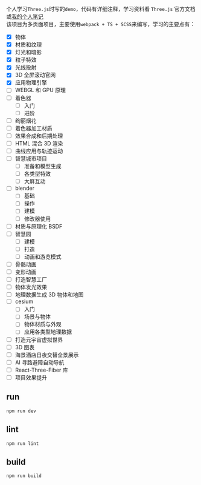 个人学习`Three.js`时写的`demo`，代码有详细注释，学习资料看 `Three.js` 官方文档或[我的个人笔记](https://emiliazhen.github.io/blog/canvas/threejs.html)  
该项目为多页面项目，主要使用`webpack + TS + SCSS`来编写，学习的主要点有：

- [x] 物体
- [x] 材质和纹理
- [x] 灯光和暗影
- [x] 粒子特效
- [x] 光线投射
- [x] 3D 全屏滚动官网
- [x] 应用物理引擎
- [ ] WEBGL 和 GPU 原理
- [ ] 着色器
  - [ ] 入门
  - [ ] 进阶
- [ ] 绚丽烟花
- [ ] 着色器加工材质
- [ ] 效果合成和后期处理
- [ ] HTML 混合 3D 渲染
- [ ] 曲线应用与轨迹运动
- [ ] 智慧城市项目
  - [ ] 准备和模型生成
  - [ ] 各类型特效
  - [ ] 大屏互动
- [ ] blender
  - [ ] 基础
  - [ ] 操作
  - [ ] 建模
  - [ ] 修改器使用
- [ ] 材质与原理化 BSDF
- [ ] 智慧园
  - [ ] 建模
  - [ ] 打造
  - [ ] 动画和游览模式
- [ ] 骨骼动画
- [ ] 变形动画
- [ ] 打造智慧工厂
- [ ] 物体发光效果
- [ ] 地理数据生成 3D 物体和地图
- [ ] cesium
  - [ ] 入门
  - [ ] 场景与物体
  - [ ] 物体材质与外观
  - [ ] 应用各类型地理数据
- [ ] 打造元宇宙虚拟世界
- [ ] 3D 图表
- [ ] 海景酒店日夜交替全景展示
- [ ] AI 寻路避障自动导航
- [ ] React-Three-Fiber 库
- [ ] 项目效果提升

## run

```
npm run dev
```

## lint

```
npm run lint
```

## build

```
npm run build
```
